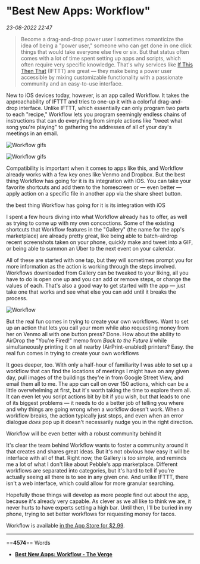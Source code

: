 # "Best New Apps: Workflow"

*23-08-2022 22:47* 

> Become a drag-and-drop power user
I sometimes romanticize the idea of being a "power user," someone who can get done in one click things that would take everyone else five or six. But that status often comes with a lot of time spent setting up apps and scripts, which often require very specific knowledge. That's why services like [If This Then That](http://www.theverge.com/2013/7/15/4524776/best-new-apps-ifttt) (IFTTT) are great — they make being a power user accessible by mixing customizable functionality with a passionate community and an easy-to-use interface.

New to iOS devices today, however, is an app called Workflow. It takes the approachability of IFTTT and tries to one-up it with a colorful drag-and-drop interface. Unlike IFTTT, which essentially can only program two parts to each "recipe," Workflow lets you program seemingly endless chains of instructions that can do everything from simple actions like "tweet what song you're playing" to gathering the addresses of all of your day's meetings in an email.

![Workflow gifs](https://cdn.vox-cdn.com/uploads/chorus_asset/file/2542268/workflow-1a.0.gif)

![Workflow gifs](https://cdn.vox-cdn.com/uploads/chorus_asset/file/2542264/workflow-1b.0.gif)

Compatibility is important when it comes to apps like this, and Workflow already works with a few key ones like Venmo and Dropbox. But the best thing Workflow has going for it is its integration with iOS. You can take your favorite shortcuts and add them to the homescreen or — even better — apply action on a specific file in another app via the share sheet button.

the best thing Workflow has going for it is its integration with iOS

I spent a few hours diving into what Workflow already has to offer, as well as trying to come up with my own concoctions. Some of the existing shortcuts that Workflow features in the "Gallery" (the name for the app's marketplace) are already pretty great, like being able to batch-airdrop recent screenshots taken on your phone, quickly make and tweet into a GIF, or being able to summon an Uber to the next event on your calendar.

All of these are started with one tap, but they will sometimes prompt you for more information as the action is working through the steps involved. Workflows downloaded from Gallery can be tweaked to your liking, all you have to do is open one up and you can add or remove steps, or change the values of each. That's also a good way to get started with the app — just take one that works and see what else you can add until it breaks the process.

 ![Workflow](https://cdn.vox-cdn.com/thumbor/5RZxGabpYTh3QcmfFv30ujyAD2E=/0x0:750x1334/1200x0/filters:focal(0x0:750x1334):no_upscale()/cdn.vox-cdn.com/uploads/chorus_asset/file/2542118/IMG_2035.0.PNG)

But the real fun comes in trying to create your own workflows. Want to set up an action that lets you call your mom while also requesting money from her on Venmo all with one button press? Done. How about the ability to AirDrop the "You're Fired!" memo from *Back to the Future II* while simultaneously printing it on all nearby (AirPrint-enabled) printers? Easy. the real fun comes in trying to create your own workflows

It goes deeper, too. With only a half-hour of familiarity I was able to set up a workflow that can find the locations of meetings I might have on any given day, pull images of the buildings they're in from Google Street View, and email them all to me. The app can call on over 150 actions, which can be a little overwhelming at first, but it's worth taking the time to explore them all. It can even let you script actions bit by bit if you wish, but that leads to one of its biggest problems — it needs to do a better job of telling you where and why things are going wrong when a workflow doesn't work. When a workflow breaks, the action typically just stops, and even when an error dialogue *does* pop up it doesn't necessarily nudge you in the right direction.

Workflow will be even better with a robust community behind it

It's clear the team behind Workflow wants to foster a community around it that creates and shares great ideas. But it's not obvious how easy it will be interface with all of that. Right now, the Gallery is *too* simple, and reminds me a lot of what I don't like about Pebble's app marketplace. Different workflows are separated into categories, but it's hard to tell if you're actually seeing all there is to see in any given one. And unlike IFTTT, there isn't a web interface, which could allow for more granular searching.

Hopefully those things will develop as more people find out about the app, because it's already very capable. As clever as we all like to think we are, it never hurts to have experts setting a high bar. Until then, I'll be buried in my phone, trying to set better workflows for requesting money for tacos.

Workflow is available [in the App Store for $2.99](https://itunes.apple.com/us/app/workflow-powerful-automation/id915249334?mt=8&ign-mpt=uo%3D4).
***

==**4574**== Words

- **[Best New Apps: Workflow - The Verge](https://www.theverge.com/2014/12/11/7377917/best-new-apps-workflow)**